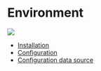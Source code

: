 # Environment
[![](../../resource/Go-back.png)](../../README-fr.md)

- [Installation](installation.md) 
- [Configuration](configuration.md)
- [Configuration data source](config-data-source.md)
 
